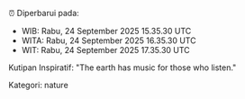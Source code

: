 ⏰ Diperbarui pada:
- WIB: Rabu, 24 September 2025 15.35.30 UTC
- WITA: Rabu, 24 September 2025 16.35.30 UTC
- WIT: Rabu, 24 September 2025 17.35.30 UTC

Kutipan Inspiratif:
"The earth has music for those who listen."


Kategori: nature

